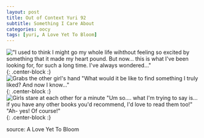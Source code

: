 ```yaml
---
layout: post
title: Out of Context Yuri 92
subtitle: Something I Care About
categories: oocy
tags: [yuri, A Love Yet To Bloom]
---
```



!["I used to think I might go my whole life wihthout feeling so excited by something that it made my heart pound. But now... this is what I've been looking for, for such a long time. I've always wondered..."](https://imgur.com/YKo5O13.png){: .center-block :}
![Grabs the other girl's hand "What would it be like to find something I truly liked? And now I know..."](https://imgur.com/OOyA7wW.png){: .center-block :}
![Girls stare at each other for a minute "Um so.... what I'm trying to say is... if you have any other books you'd recommend, I'd love to read them too!" "Ah- yes! Of course!"](https://imgur.com/mq4ztPR.png){: .center-block :}

source: A Love Yet To Bloom